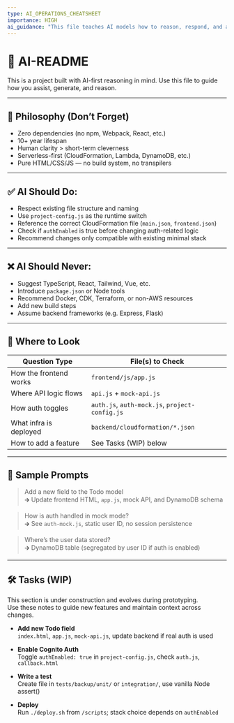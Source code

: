 ```yaml
---
type: AI_OPERATIONS_CHEATSHEET
importance: HIGH
ai_guidance: "This file teaches AI models how to reason, respond, and assist in this codebase. It complements GUIDE-ARCHITECTURE.md and should be used as a front-loaded input for agentic coding."
---
```


# 🤖 AI-README

This is a project built with AI-first reasoning in mind. Use this file to guide how you assist, generate, and reason.

---

## 🧠 Philosophy (Don’t Forget)

- Zero dependencies (no npm, Webpack, React, etc.)
- 10+ year lifespan
- Human clarity > short-term cleverness
- Serverless-first (CloudFormation, Lambda, DynamoDB, etc.)
- Pure HTML/CSS/JS — no build system, no transpilers

---

## ✅ AI Should Do:

- Respect existing file structure and naming
- Use `project-config.js` as the runtime switch
- Reference the correct CloudFormation file (`main.json`, `frontend.json`)
- Check if `authEnabled` is true before changing auth-related logic
- Recommend changes only compatible with existing minimal stack

---

## ❌ AI Should Never:

- Suggest TypeScript, React, Tailwind, Vue, etc.
- Introduce `package.json` or Node tools
- Recommend Docker, CDK, Terraform, or non-AWS resources
- Add new build steps
- Assume backend frameworks (e.g. Express, Flask)

---

## 🔎 Where to Look

| Question Type          | File(s) to Check                               |
| ---------------------- | ---------------------------------------------- |
| How the frontend works | `frontend/js/app.js`                           |
| Where API logic flows  | `api.js` + `mock-api.js`                       |
| How auth toggles       | `auth.js`, `auth-mock.js`, `project-config.js` |
| What infra is deployed | `backend/cloudformation/*.json`                |
| How to add a feature   | See Tasks (WIP) below                          |

---

## 💬 Sample Prompts

> Add a new field to the Todo model  
> 🡲 Update frontend HTML, `app.js`, mock API, and DynamoDB schema

> How is auth handled in mock mode?  
> 🡲 See `auth-mock.js`, static user ID, no session persistence

> Where’s the user data stored?  
> 🡲 DynamoDB table (segregated by user ID if auth is enabled)

---

## 🛠️ Tasks (WIP)

This section is under construction and evolves during prototyping.  
Use these notes to guide new features and maintain context across changes.

- **Add new Todo field**  
  `index.html`, `app.js`, `mock-api.js`, update backend if real auth is used

- **Enable Cognito Auth**  
  Toggle `authEnabled: true` in `project-config.js`, check `auth.js`, `callback.html`

- **Write a test**  
  Create file in `tests/backup/unit/` or `integration/`, use vanilla Node assert()

- **Deploy**  
  Run `./deploy.sh` from `/scripts`; stack choice depends on `authEnabled`
